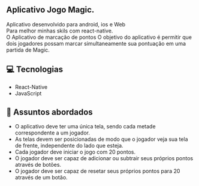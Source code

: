 ## Aplicativo Jogo Magic.

Aplicativo desenvolvido para android, ios e Web<br>
Para melhor minhas skils com react-native.<br>
O Aplicativo de marcação de pontos
O objetivo do aplicativo é permitir que dois jogadores possam marcar simultaneamente sua pontuação em uma partida de Magic.

## 💻 Tecnologias

- React-Native
- JavaScript

## 💬 Assuntos abordados

- O aplicativo deve ter uma única tela, sendo cada metade correspondente a um jogador.
- As telas devem ser posicionadas de modo que o jogador veja sua tela de frente, independente do lado que esteja.
- Cada jogador deve iniciar o jogo com 20 pontos.
- O jogador deve ser capaz de adicionar ou subtrair seus próprios pontos através de botões.
- O jogador deve ser capaz de resetar seus próprios pontos para 20 através de um botão.
